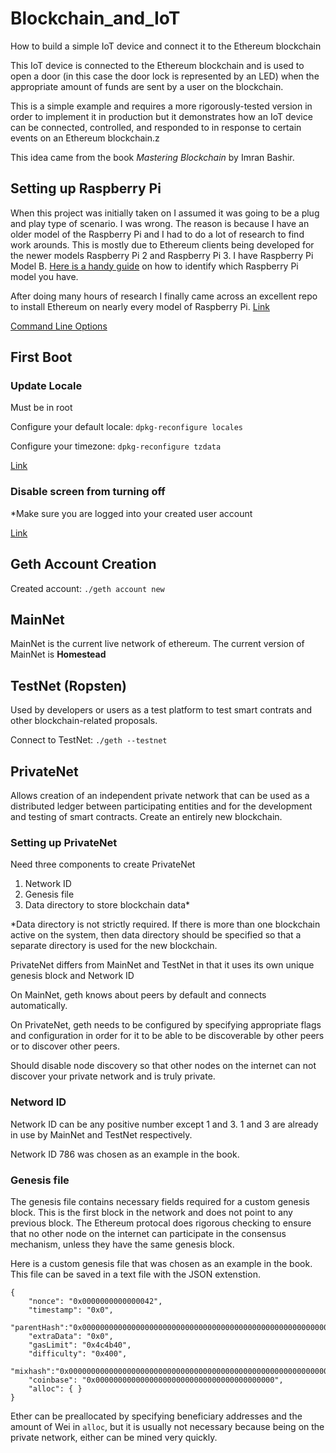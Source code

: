 # Blockchain_and_IoT
How to build a simple IoT device and connect it to the Ethereum blockchain

This IoT device is connected to the Ethereum blockchain and is used to open a door (in this case the door lock is represented by an LED) when the appropriate amount of funds are sent by a user on the blockchain. 

This is a simple example and requires a more rigorously-tested version in order to implement it in production but it demonstrates how an IoT device can be connected, controlled, and responded to in response to certain events on an Ethereum blockchain.z

This idea came from the book *Mastering Blockchain* by Imran Bashir.

## Setting up Raspberry Pi
When this project was initially taken on I assumed it was going to be a plug and play type of scenario. I was wrong. The reason is because I have an older model of the Raspberry Pi and I had to do a lot of research to find work arounds. This is mostly due to Ethereum clients being developed for the newer models Raspberry Pi 2 and Raspberry Pi 3. I have Raspberry Pi Model B. [Here is a handy guide](https://www.element14.com/community/community/raspberry-pi/blog/2016/11/21/how-to-identify-which-model-of-the-raspberry-pi-you-have) on how to identify which Raspberry Pi model you have.

After doing many hours of research I finally came across an excellent repo to install Ethereum on nearly every model of Raspberry Pi. [Link](https://github.com/EthEmbedded/Raspi-Eth-Install)

[Command Line Options](https://github.com/ethereum/go-ethereum/wiki/Command-Line-Options)

## First Boot
### Update Locale

Must be in root

Configure your default locale: `dpkg-reconfigure locales`

Configure your timezone: `dpkg-reconfigure tzdata`

[Link](https://github.com/debian-pi/raspbian-ua-netinst)

### Disable screen from turning off

\*Make sure you are logged into your created user account

[Link](https://raspberrypi.stackexchange.com/a/61080)

## Geth Account Creation
Created account: `./geth account new`

## MainNet
MainNet is the current live network of ethereum. The current version of MainNet is __Homestead__

## TestNet (Ropsten)
Used by developers or users as a test platform to test smart contrats and other blockchain-related proposals.

Connect to TestNet: `./geth --testnet`

## PrivateNet
Allows creation of an independent private network that can be used as a distributed ledger between participating entities and for the development and testing of smart contracts. Create an entirely new blockchain.

### Setting up PrivateNet
Need three components to create PrivateNet
1. Network ID
2. Genesis file
3. Data directory to store blockchain data\*

\*Data directory is not strictly required. If there is more than one blockchain active on the system, then data directory should be specified so that a separate directory is used for the new blockchain.

PrivateNet differs from MainNet and TestNet in that it uses its own unique genesis block and Network ID

On MainNet, geth knows about peers by default and connects automatically.

On PrivateNet, geth needs to be configured by specifying appropriate flags and configuration in order for it to be able to be discoverable by other peers or to discover other peers.

Should disable node discovery so that other nodes on the internet can not discover your private network and is truly private.

### Netword ID
Network ID can be any positive number except 1 and 3. 1 and 3 are already in use by MainNet and TestNet respectively.

Network ID 786 was chosen as an example in the book.

### Genesis file
The genesis file contains necessary fields required for a custom genesis block. This is the first block in the network and does not point to any previous block. The Ethereum protocal does rigorous checking to ensure that no other node on the internet can participate in the consensus mechanism, unless they have the same genesis block.

Here is a custom genesis file that was chosen as an example in the book. This file can be saved in a text file with the JSON extenstion.
```
{
    "nonce": "0x0000000000000042",
    "timestamp": "0x0",
    "parentHash":"0x0000000000000000000000000000000000000000000000000000000000000000",
    "extraData": "0x0",
    "gasLimit": "0x4c4b40",
    "difficulty": "0x400",
    "mixhash":"0x0000000000000000000000000000000000000000000000000000000000000000",
    "coinbase": "0x0000000000000000000000000000000000000000",
    "alloc": { }
}
```
Ether can be preallocated by specifying beneficiary addresses and the amount of Wei in `alloc`, but it is usually not necessary because being on the private network, either can be mined very quickly.
